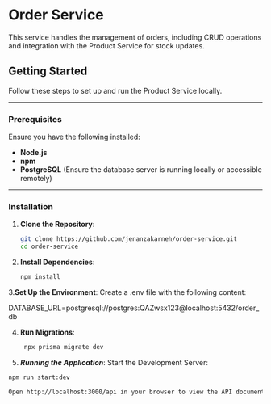 # Order Service

This service handles the management of orders, including CRUD operations and integration with the Product Service for stock updates.

## Getting Started

Follow these steps to set up and run the Product Service locally.

---

### Prerequisites

Ensure you have the following installed:
- **Node.js** 
- **npm** 
- **PostgreSQL** (Ensure the database server is running locally or accessible remotely)

---

### Installation

1. **Clone the Repository**:
   ```bash
   git clone https://github.com/jenanzakarneh/order-service.git
   cd order-service
2. **Install Dependencies**:
   ```bash
   npm install


3.**Set Up the Environment**: Create a .env file with the following content:

DATABASE_URL=postgresql://postgres:QAZwsx123@localhost:5432/order_db

4. **Run Migrations**:
   
   ```bash
    npx prisma migrate dev

5. ***Running the Application***:
Start the Development Server:
  ```bash
  npm run start:dev

Open http://localhost:3000/api in your browser to view the API documentation.
